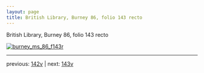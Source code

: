 ```yaml
---
layout: page
title: British Library, Burney 86, folio 143 recto
---
```


British Library, Burney 86, folio 143 recto

[![burney_ms_86_f143r](http://www.homermultitext.org/iipsrv?IIIF=/project/homer/pyramidal/deepzoom/bl/burney86imgs/v1/burney_ms_86_f143r.tif/full/800,/0/default.jpg)](http://www.homermultitext.org/ict2/?urn=urn:cite2:bl:burney86imgs.v1:burney_ms_86_f143r) 

---

previous:  [142v](../142v/) | next: [143v](../143v/)